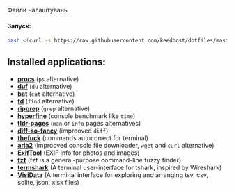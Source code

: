 Файли налаштувань
#### Запуск:
```bash
bash <(curl -s https://raw.githubusercontent.com/keedhost/dotfiles/master/bootstrap)
```

## Installed applications:
- [**procs**](https://github.com/dalance/procs) (`ps` alternative)
- [**duf**](https://github.com/muesli/duf) (`du` alternative)
- [**bat**](https://github.com/sharkdp/bat) (`cat` alternative)
- [**fd**](https://github.com/sharkdp/fd) (`find` alternative)
- [**ripgrep**](https://github.com/BurntSushi/ripgrep) (`grep` alternative)
- [**hyperfine**](https://github.com/sharkdp/hyperfine) (console benchmark like `time`)
- [**tldr-pages**](https://github.com/tldr-pages/tldr) (`man` or `info` pages alternatives)
- [**diff-so-fancy**](https://github.com/so-fancy/diff-so-fancy) (improoved `diff`)
- [**thefuck**](https://github.com/nvbn/thefuck) (commands autocorrect for terminal)
- [**aria2**](https://github.com/aria2/aria2) (improoved console file downloader, `wget` and `curl` alternative)
- [**ExifTool**](https://github.com/exiftool/exiftool) (EXIF info for photos and images)
- [**fzf**](https://github.com/junegunn/fzf) (fzf is a general-purpose command-line fuzzy finder)
- [**termshark**](https://github.com/gcla/termshark) (A terminal user-interface for tshark, inspired by Wireshark)
- [**VisiData**](https://github.com/saulpw/visidata) (A terminal interface for exploring and arranging tsv, csv, sqlite, json, xlsx files)
